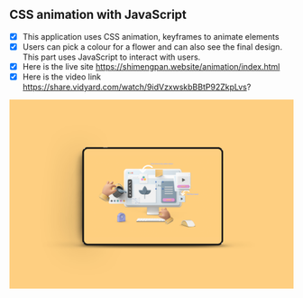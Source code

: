 ## CSS animation with JavaScript
- [X] This application uses CSS animation, keyframes to animate elements
- [X] Users can pick a colour for a flower and can also see the final design. This part uses JavaScript to interact with users.
- [X] Here is the live site https://shimengpan.website/animation/index.html
- [X] Here is the video link https://share.vidyard.com/watch/9idVzxwskbBBtP92ZkpLvs?
<img src="images/v0.jpg" />